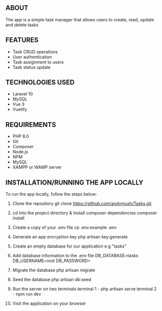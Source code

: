 
## ABOUT 
The app is a simple task manager that allows users to create, read, update and delete tasks


## FEATURES

* Task CRUD operations
* User authentication
* Task assignment to users
* Task status update

## TECHNOLOGIES USED
* Laravel 10
* MySQL
* Vue 3
* Vuetify

## REQUIREMENTS
* PHP 8.0
* Git 
* Composer
* Node.js
* NPM
* MySQL
* XAMPP or WAMP server

## INSTALLATION/RUNNING THE APP LOCALLY
To run the app locally, follow the steps below:

1. Clone the repository
    git clone https://github.com/andymush/Tasks.git


2. cd into the project directory & Install composer dependencies
    composer install

3. Create a copy of your .env file
    cp .env.example .env

4. Generate an app encryption key
    php artisan key:generate

5. Create an empty database for our application
    e.g "tasks"

6. Add database information to the .env file
    DB_DATABASE=tasks
    DB_USERNAME=root
    DB_PASSWORD=

7. Migrate the database
    php artisan migrate

8. Seed the database
    php artisan db:seed

9. Run the server on two terminals
    terminal 1 - php artisan serve 
    terminal 2 - npm run dev

10. Visit the application on your browser
